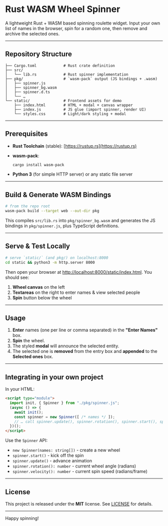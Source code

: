 # Rust WASM Wheel Spinner

A lightweight Rust + WASM based spinning roulette widget.  Input your own list of names in the browser, spin for a random one, then remove and archive the selected ones.

---

## Repository Structure

```
├── Cargo.toml            # Rust crate definition
├── src/
│   └── lib.rs            # Rust spinner implementation
├── pkg/                  # `wasm-pack` output (JS bindings + .wasm)
│   ├── spinner.js
│   ├── spinner_bg.wasm
│   ├── spinner.d.ts
│   └── …
└── static/               # Frontend assets for demo
    ├── index.html        # HTML + modal + canvas wrapper
    ├── index.js          # JS glue (import spinner, render UI)
    └── styles.css        # Light/dark styling + modal
```

---

## Prerequisites

* **Rust Toolchain** (stable): [https://rustup.rs](https://rustup.rs)
* **wasm-pack**:

  ```bash
  cargo install wasm-pack
  ```
* **Python 3** (for simple HTTP server) or any static file server

---

## Build & Generate WASM Bindings

```bash
# from the repo root
wasm-pack build --target web --out-dir pkg
```

This compiles `src/lib.rs` into `pkg/spinner_bg.wasm` and generates the JS bindings in `pkg/spinner.js`, plus TypeScript definitions.

---

## Serve & Test Locally

```bash
# serve `static/` (and pkg/) on localhost:8000
cd static && python3 -m http.server 8000
```

Then open your browser at [http://localhost:8000/static/index.html](http://localhost:8000/static/index.html).  You should see:

1. **Wheel canvas** on the left
2. **Textareas** on the right to enter names & view selected people
3. **Spin** button below the wheel

---

## Usage

1. **Enter** names (one per line or comma separated) in the **"Enter Names"** box.
2. **Spin** the wheel.
3. The styled **modal** will announce the selected entity.
4. The selected one is **removed** from the entry box and **appended** to the **Selected ones** box.

---

## Integrating in your own project

In your HTML:

```html
<script type="module">
  import init, { Spinner } from "./pkg/spinner.js";
  (async () => {
    await init();
    const spinner = new Spinner([ /* names */ ]);
    // … call spinner.update(), spinner.rotation(), spinner.start(), spinner.velocity() …
  })();
</script>
```

Use the `Spinner` API:

* `new Spinner(names: string[])`  - create a new wheel
* `spinner.start()`               - kick off the spin
* `spinner.update()`              - advance animation
* `spinner.rotation(): number`    - current wheel angle (radians)
* `spinner.velocity(): number`    - current spin speed (radians/frame)

---

## License

This project is released under the **MIT** license. See [LICENSE](LICENSE) for details.

---

Happy spinning!
